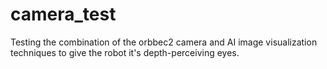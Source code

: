# camera_test
Testing the combination of the orbbec2 camera and AI image visualization techniques to give the robot it's depth-perceiving eyes. 
